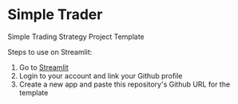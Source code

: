 # Simple Trader
Simple Trading Strategy Project Template

Steps to use on Streamlit:
1. Go to [Streamlit](https://share.streamlit.io/)
2. Login to your account and link your Github profile
3. Create a new app and paste this repository's Github URL for the template
